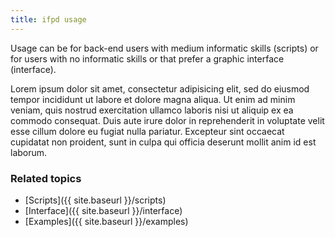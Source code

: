 ```yaml
---
title: ifpd usage
---
```


Usage can be for back-end users with medium informatic skills (scripts) or for users with no informatic skills or that prefer a graphic interface (interface).

Lorem ipsum dolor sit amet, consectetur adipisicing elit, sed do eiusmod
tempor incididunt ut labore et dolore magna aliqua. Ut enim ad minim veniam,
quis nostrud exercitation ullamco laboris nisi ut aliquip ex ea commodo
consequat. Duis aute irure dolor in reprehenderit in voluptate velit esse
cillum dolore eu fugiat nulla pariatur. Excepteur sint occaecat cupidatat non
proident, sunt in culpa qui officia deserunt mollit anim id est laborum.

### Related topics

* [Scripts]({{ site.baseurl }}/scripts)
* [Interface]({{ site.baseurl }}/interface)
* [Examples]({{ site.baseurl }}/examples)